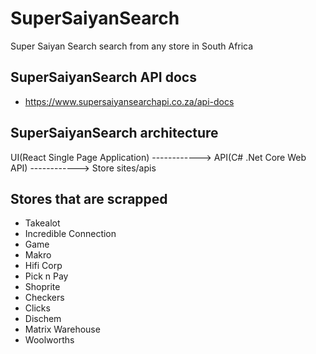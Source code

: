 # SuperSaiyanSearch
Super Saiyan Search search from any store in South Africa

## SuperSaiyanSearch API docs 
- https://www.supersaiyansearchapi.co.za/api-docs

## SuperSaiyanSearch architecture

UI(React Single Page Application) ------------> API(C# .Net Core Web API) ------------> Store sites/apis  

## Stores that are scrapped 
- Takealot 
- Incredible Connection 
- Game 
- Makro 
- Hifi Corp 
- Pick n Pay 
- Shoprite 
- Checkers 
- Clicks 
- Dischem 
- Matrix Warehouse 
- Woolworths 

